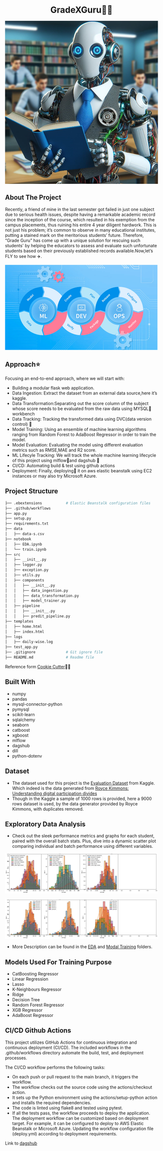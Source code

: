 <div align="center">
  <center><h1>GradeXGuru🧑‍🎓</h1></center>
</div>
<p align="center">
  <img src="https://github.com/GoyalParas/Project_Pics/blob/main/Designer-2.jpeg" alt="Profile_Pic"/>
</p>


## About The Project 
Recently, a friend of mine in the last semester got failed in just one subject due to serious health issues, despite having a remarkable academic record since the inception of the course, which resulted in his exemption from the campus placements, thus ruining his entire 4 year diligent hardwork. This is not just his problem; it’s common to observe in many educational institutes, putting a stained mark on the meritorious students’ future. Therefore, “Grade Guru” has come up with a unique solution for rescuing such students' by helping the educators to assess and evaluate such unfortunate students based on their previously established records available.Now,let’s FLY to see how ✈️.


<p align="center">
  <img src="https://github.com/GoyalParas/Project_Pics/blob/main/Approach.png" alt="Approach"/>
</p>

## Approach⭐
Focusing an end-to-end approach, where we will start with:
- Building a modular flask web application.
- Data Ingestion: Extract the dataset from an external data source,here it’s kaggle.
- Data Transformation:Separating out the score column of the subject whose score needs to be evaluated from the raw data using MYSQL🐬workbench
- Data Tracking: Tracking the transformed data using DVC(data version control) 📑
- Model Training: Using an ensemble of machine learning algorithms ranging from Random Forest to AdaBoost Regressor in order to train the model. 
- Model Evaluation: Evaluating the model using different evaluation metrics such as RMSE,MAE and R2 score.
- ML Lifecyle Tracking: We will track the whole machine learning lifecycle of this project using mlflow🌊and dagshub 🐶
- CI/CD: Automating build & test using github actions
- Deployment: Finally, deploying🌱 it on aws elastic beanstalk using EC2 instances or may also try Microsoft Azure.


## Project Structure
```bash
├── .ebextensions           # Elastic Beanstalk configuration files
├── .github/workflows 
├── app.py
├── setup.py
├── requirements.txt
├── data
│   ├── data-s.csv
├── notebook
│   ├── EDA.ipynb
│   └── train.ipynb
├── src
│   ├── __init__.py
│   ├── logger.py
│   ├── exception.py
│   ├── utils.py
│   ├── components
│   │   ├── __init__.py
│   │   ├── data_ingestion.py
│   │   ├── data_transformation.py
│   │   ├── model_trainer.py
│   ├── pipeline
│   │   ├── __init__.py
│   │   ├── predit_pipeline.py
├── templates
│   ├── home.html
│   ├── index.html
├── logs
│   ├── daily-wise.log
├── test_app.py
├── .gitignore              # Git ignore file
├── README.md               # Readme file
```
  Reference form [Cookie Cutter](https://www.cookiecutter.io/)🍪🥠
## Built With
- numpy
- pandas
- mysql-connector-python
- pymysql
- scikit-learn
- sqlalchemy
- seaborn
- catboost
- xgboost
- mlflow
- dagshub
- dill
- python-dotenv
## Dataset 


- The dataset used for this project is the [Evaluation Dataset](https://www.kaggle.com/datasets/spscientist/students-performance-in-exams) from Kaggle. Which indeed is the data generated from [Royce Kimmons: Understanding digital participation divides](http://roycekimmons.com/tools/generated_data/exams)
- Though in the Kaggle a sample of 1000 rows is provided, here a 9000 rows dataset is used, by the data generator provided by Royce Kimmons, with duplicates removed.


## Exploratory Data Analysis
- Check out the sleek performance metrics and graphs for each student, paired with the overall batch stats. Plus, dive into a dynamic scatter plot comparing individual and batch performance using different variables.

<p align="center">
  <img src="https://github.com/GoyalParas/Project_Pics/blob/main/EDA.png" alt="Analysis_1"/>
</p>

<p align="center">
  <img src="https://github.com/GoyalParas/Project_Pics/blob/main/EDA%202.png" alt="Analysis_2"/>
</p>

- More Description can be found in the [EDA](https://github.com/GoyalParas/GradeXGuru/blob/main/notebook/1%20.%20EDA%20STUDENT%20PERFORMANCE%20%20(1).ipynb) and [Modal Training](https://github.com/GoyalParas/GradeXGuru/blob/main/notebook/2.%20MODEL%20TRAINING.ipynb) folders.



## Models Used For Training Purpose
- CatBoosting Regressor
- Linear Regression
- Lasso
- K-Neighbours Regressor
- Ridge
- Decision Tree
- Random Forest Regressor
- XGB Regressor
- AdaBoost Regressor
## CI/CD Github Actions 
This project utilizes GitHub Actions for continuous integration and continuous deployment (CI/CD). The included workflows in the .github/workflows directory automate the build, test, and deployment processes.

The CI/CD workflow performs the following tasks:

- On each push or pull request to the main branch, it triggers the workflow.
- The workflow checks out the source code using the actions/checkout action.
- It sets up the Python environment using the actions/setup-python action and installs the required dependencies.
- The code is linted using flake8 and tested using pytest.
- If all the tests pass, the workflow proceeds to deploy the application.
The deployment workflow can be customized based on deployment target. For example, it can be configured to deploy to AWS Elastic Beanstalk or Microsoft Azure. Updating the workflow configuration file (deploy.yml) according to deployment requirements.

Link to [dagshub](https://dagshub.com/GoyalParas/GradeXGuru/experiments/#/)
